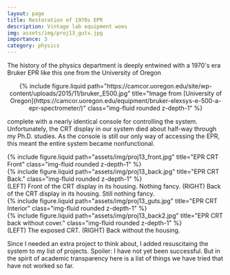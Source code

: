 ```yaml
---
layout: page
title: Restoration of 1970s EPR
description: Vintage lab equipment woes
img: assets/img/proj13_guts.jpg
importance: 3
category: physics
---
```


The history of the physics department is deeply entwined with a 1970's era Bruker EPR like this one from the University of Oregon

<center>
 <div class="col col-lg-2">
    </div>
    <div class="col-md-auto">
        {% include figure.liquid path="https://camcor.uoregon.edu/site/wp-content/uploads/2015/11/bruker_E500.jpg" title="Image from [University of Oregon](https://camcor.uoregon.edu/equipment/bruker-elexsys-e-500-a-epr-spectrometer/)" class="img-fluid rounded z-depth-1" %}
    </div>
    <div class="row justify-content-md-center">
    </div>
</center>

complete with a nearly identical console for controlling the system.  Unfortunately, the CRT display in our system died about half-way through my Ph.D. studies.  As the console is still our only way of accessing the EPR, this meant the entire system became nonfunctional.

<div class="row">
    <div class="col-sm mt-3 mt-md-0">
        {% include figure.liquid path="assets/img/proj13_front.jpg" title="EPR CRT Front" class="img-fluid rounded z-depth-1" %}
    </div>
    <div class="col-sm mt-3 mt-md-0">
    {% include figure.liquid path="assets/img/proj13_back.jpg" title="EPR CRT Back." class="img-fluid rounded z-depth-1" %}
    </div>
</div>
<div class="caption">
    (LEFT) Front of the CRT display in its housing.  Nothing fancy.  (RIGHT)  Back of the CRT display in its housing.  Still nothing fancy.
</div>

<div class="row">
    <div class="col-sm mt-3 mt-md-0">
        {% include figure.liquid path="assets/img/proj13_guts.jpg" title="EPR CRT Interior" class="img-fluid rounded z-depth-1" %}
    </div>
    <div class="col-sm mt-3 mt-md-0">
    {% include figure.liquid path="assets/img/proj13_back2.jpg" title="EPR CRT back without cover." class="img-fluid rounded z-depth-1" %}
    </div>
</div>
<div class="caption">
    (LEFT) The exposed CRT.  (RIGHT)  Back without the housing.
</div>

Since I needed an extra project to think about, I added resuscitaing the system to my list of projects.  Spoiler: I have not yet been successful. But in the spirit of academic transparency here is a list of things we have tried that have not worked so far.


